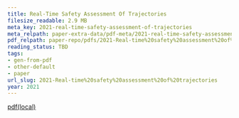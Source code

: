 ```yaml
---
title: Real-Time Safety Assessment Of Trajectories
filesize_readable: 2.9 MB
meta_key: 2021-real-time-safety-assessment-of-trajectories
meta_relpath: paper-extra-data/pdf-meta/2021-real-time-safety-assessment-of-trajectories.yaml
pdf_relpath: paper-repo/pdfs/2021-Real-time%20safety%20assessment%20of%20trajectories.pdf
reading_status: TBD
tags:
- gen-from-pdf
- other-default
- paper
url_slug: 2021-Real-time%20safety%20assessment%20of%20trajectories
year: 2021
---
```


[pdf(local)](../../paper-repo/pdfs/2021-Real-time%20safety%20assessment%20of%20trajectories.pdf)
